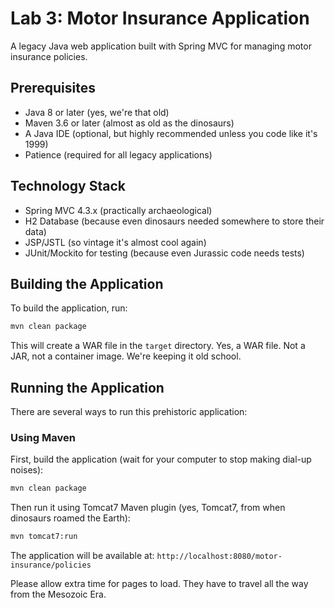 # Lab 3: Motor Insurance Application

A legacy Java web application built with Spring MVC for managing motor insurance policies. 

## Prerequisites

- Java 8 or later (yes, we're that old)
- Maven 3.6 or later (almost as old as the dinosaurs)
- A Java IDE (optional, but highly recommended unless you code like it's 1999)
- Patience (required for all legacy applications)

## Technology Stack

- Spring MVC 4.3.x (practically archaeological)
- H2 Database (because even dinosaurs needed somewhere to store their data)
- JSP/JSTL (so vintage it's almost cool again)
- JUnit/Mockito for testing (because even Jurassic code needs tests)

## Building the Application

To build the application, run:

```bash
mvn clean package
```

This will create a WAR file in the `target` directory. Yes, a WAR file. Not a JAR, not a container image. We're keeping it old school.

## Running the Application

There are several ways to run this prehistoric application:

### Using Maven

First, build the application (wait for your computer to stop making dial-up noises):
```bash
mvn clean package
```

Then run it using Tomcat7 Maven plugin (yes, Tomcat7, from when dinosaurs roamed the Earth):
```bash
mvn tomcat7:run
```

The application will be available at: `http://localhost:8080/motor-insurance/policies`

Please allow extra time for pages to load. They have to travel all the way from the Mesozoic Era.